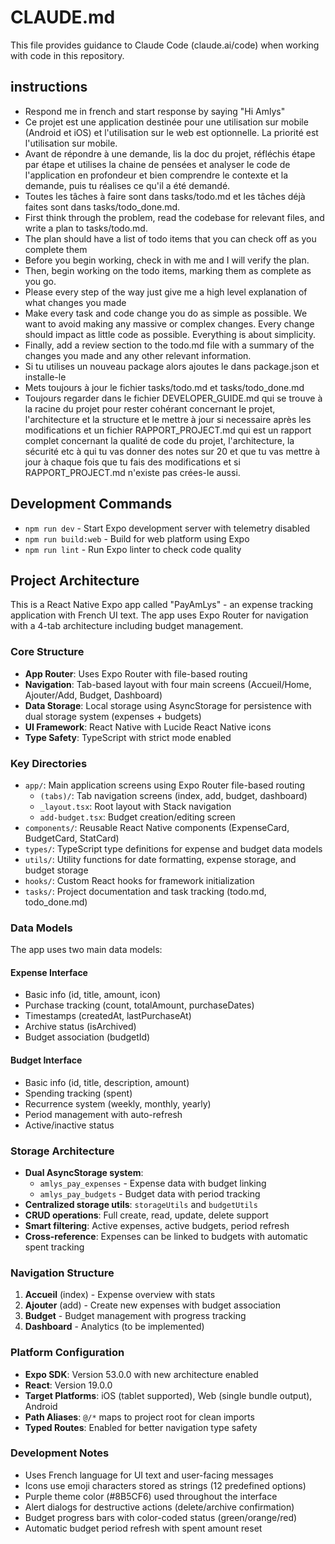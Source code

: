 # CLAUDE.md

This file provides guidance to Claude Code (claude.ai/code) when working with code in this repository.

## instructions
- Respond me in french and start response by saying "Hi Amlys"
- Ce projet est une application destinée pour une utilisation sur mobile (Android et iOS) et l'utilisation sur le web est optionnelle. La priorité est l'utilisation sur mobile.
- Avant de répondre à une demande, lis la doc du projet, réfléchis étape par étape et utilises la chaine de pensées et analyser le code de l'application en profondeur et bien comprendre le contexte et la demande, puis tu réalises ce qu'il a été demandé.
- Toutes les tâches à faire sont dans tasks/todo.md et les tâches déjà faites sont dans tasks/todo_done.md.
- First think through the problem, read the codebase for relevant files, and write a plan to tasks/todo.md.
- The plan should have a list of todo items that you can check off as you complete them
- Before you begin working, check in with me and I will verify the plan.
- Then, begin working on the todo items, marking them as complete as you go.
- Please every step of the way just give me a high level explanation of what changes you made
- Make every task and code change you do as simple as possible. We want to avoid making any massive or complex changes. Every change should impact as little code as possible. Everything is about simplicity.
- Finally, add a review section to the todo.md file with a summary of the changes you made and any other relevant information.
- Si tu utilises un nouveau package alors ajoutes le dans package.json et installe-le
- Mets toujours à jour le fichier tasks/todo.md et tasks/todo_done.md
- Toujours regarder dans le fichier DEVELOPER_GUIDE.md qui se trouve à la racine du projet pour rester cohérant concernant le projet, l'architecture et la structure et le mettre à jour si necessaire après les modifications et un fichier RAPPORT_PROJECT.md qui est un rapport complet concernant la qualité de code du projet, l'architecture, la sécurité etc à qui tu vas donner des notes sur 20 et que tu vas mettre à jour à chaque fois que tu fais des modifications et si RAPPORT_PROJECT.md n'existe pas crées-le aussi.

## Development Commands

- `npm run dev` - Start Expo development server with telemetry disabled
- `npm run build:web` - Build for web platform using Expo
- `npm run lint` - Run Expo linter to check code quality

## Project Architecture

This is a React Native Expo app called "PayAmLys" - an expense tracking application with French UI text. The app uses Expo Router for navigation with a 4-tab architecture including budget management.

### Core Structure

- **App Router**: Uses Expo Router with file-based routing
- **Navigation**: Tab-based layout with four main screens (Accueil/Home, Ajouter/Add, Budget, Dashboard)
- **Data Storage**: Local storage using AsyncStorage for persistence with dual storage system (expenses + budgets)
- **UI Framework**: React Native with Lucide React Native icons
- **Type Safety**: TypeScript with strict mode enabled

### Key Directories

- `app/`: Main application screens using Expo Router file-based routing
  - `(tabs)/`: Tab navigation screens (index, add, budget, dashboard)
  - `_layout.tsx`: Root layout with Stack navigation
  - `add-budget.tsx`: Budget creation/editing screen
- `components/`: Reusable React Native components (ExpenseCard, BudgetCard, StatCard)
- `types/`: TypeScript type definitions for expense and budget data models
- `utils/`: Utility functions for date formatting, expense storage, and budget storage
- `hooks/`: Custom React hooks for framework initialization
- `tasks/`: Project documentation and task tracking (todo.md, todo_done.md)

### Data Models

The app uses two main data models:

#### Expense Interface
- Basic info (id, title, amount, icon)
- Purchase tracking (count, totalAmount, purchaseDates)
- Timestamps (createdAt, lastPurchaseAt)
- Archive status (isArchived)
- Budget association (budgetId)

#### Budget Interface
- Basic info (id, title, description, amount)
- Spending tracking (spent)
- Recurrence system (weekly, monthly, yearly)
- Period management with auto-refresh
- Active/inactive status

### Storage Architecture

- **Dual AsyncStorage system**:
  - `amlys_pay_expenses` - Expense data with budget linking
  - `amlys_pay_budgets` - Budget data with period tracking
- **Centralized storage utils**: `storageUtils` and `budgetUtils`
- **CRUD operations**: Full create, read, update, delete support
- **Smart filtering**: Active expenses, active budgets, period refresh
- **Cross-reference**: Expenses can be linked to budgets with automatic spent tracking

### Navigation Structure

1. **Accueil** (index) - Expense overview with stats
2. **Ajouter** (add) - Create new expenses with budget association
3. **Budget** - Budget management with progress tracking
4. **Dashboard** - Analytics (to be implemented)

### Platform Configuration

- **Expo SDK**: Version 53.0.0 with new architecture enabled
- **React**: Version 19.0.0
- **Target Platforms**: iOS (tablet supported), Web (single bundle output), Android
- **Path Aliases**: `@/*` maps to project root for clean imports
- **Typed Routes**: Enabled for better navigation type safety

### Development Notes

- Uses French language for UI text and user-facing messages
- Icons use emoji characters stored as strings (12 predefined options)
- Purple theme color (#8B5CF6) used throughout the interface
- Alert dialogs for destructive actions (delete/archive confirmation)
- Budget progress bars with color-coded status (green/orange/red)
- Automatic budget period refresh with spent amount reset